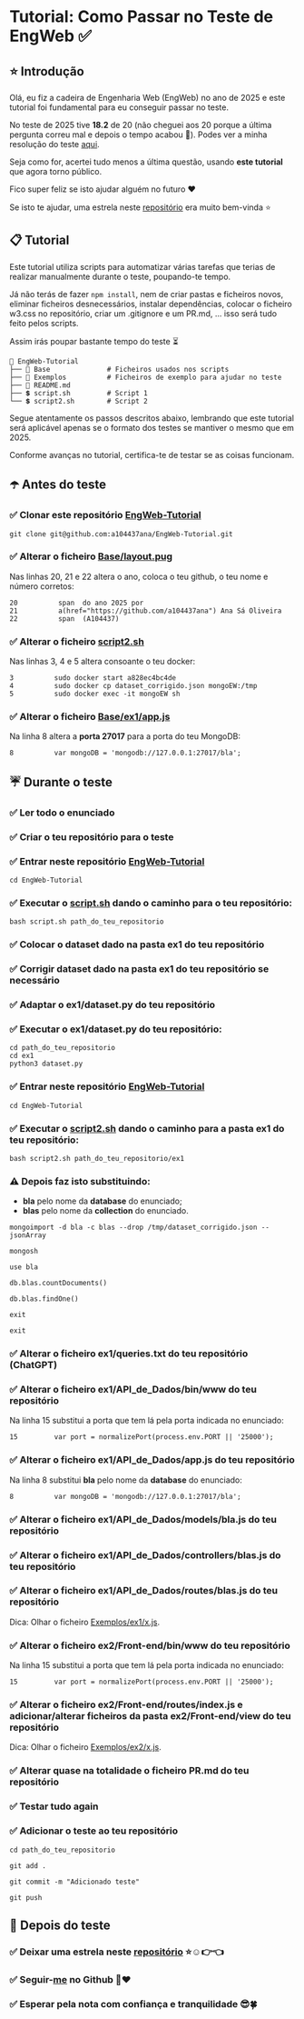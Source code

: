 # Tutorial: Como Passar no Teste de EngWeb ✅
## ⭐ Introdução
Olá, eu fiz a cadeira de Engenharia Web (EngWeb) no ano de 2025 e este tutorial foi fundamental para eu conseguir passar no teste.

No teste de 2025 tive **18.2** de 20 (não cheguei aos 20 porque a última pergunta correu mal e depois o tempo acabou 🥲). Podes ver a minha resolução do teste [aqui](https://github.com/a104437ana/ENGWEB2025-Normal).

Seja como for, acertei tudo menos a última questão, usando **este tutorial** que agora torno público.

Fico super feliz se isto ajudar alguém no futuro ❤️

Se isto te ajudar, uma estrela neste [repositório](https://github.com/a104437ana/EngWeb-Tutorial) era muito bem-vinda ⭐

## 📋 Tutorial

Este tutorial utiliza scripts para automatizar várias tarefas que terias de realizar manualmente durante o teste, poupando-te tempo.

Já não terás de fazer `npm install`, nem de criar pastas e ficheiros novos, eliminar ficheiros desnecessários, instalar dependências, colocar o ficheiro w3.css no repositório, criar um .gitignore e um PR.md, ... isso será tudo feito pelos scripts.

Assim irás poupar bastante tempo do teste ⏳

```
📁 EngWeb-Tutorial
├── 📁 Base              # Ficheiros usados nos scripts
├── 📁 Exemplos          # Ficheiros de exemplo para ajudar no teste
├── 📄 README.md
├── 💲 script.sh         # Script 1
└── 💲 script2.sh        # Script 2
```

Segue atentamente os passos descritos abaixo, lembrando que este tutorial será aplicável apenas se o formato dos testes se mantiver o mesmo que em 2025.

Conforme avanças no tutorial, certifica-te de testar se as coisas funcionam.

## ☂️ Antes do teste

### ✅ Clonar este repositório [EngWeb-Tutorial](/)
```
git clone git@github.com:a104437ana/EngWeb-Tutorial.git
```
### ✅ Alterar o ficheiro [Base/layout.pug](Base/layout.pug)
Nas linhas 20, 21 e 22 altera o ano, coloca o teu github, o teu nome e número corretos:

```
20          span  do ano 2025 por   
21          a(href="https://github.com/a104437ana") Ana Sá Oliveira
22          span  (A104437)
```

### ✅ Alterar o ficheiro [script2.sh](script2.sh)
Nas linhas 3, 4 e 5 altera consoante o teu docker:

```
3          sudo docker start a828ec4bc4de
4          sudo docker cp dataset_corrigido.json mongoEW:/tmp
5          sudo docker exec -it mongoEW sh
```
### ✅ Alterar o ficheiro [Base/ex1/app.js](Base/ex1/app.js)
Na linha 8 altera a **porta 27017** para a porta do teu MongoDB:

```
8          var mongoDB = 'mongodb://127.0.0.1:27017/bla';
```

## ☔ Durante o teste

### ✅ Ler todo o enunciado
### ✅ Criar o teu repositório para o teste

### ✅ Entrar neste repositório [EngWeb-Tutorial](/)
```
cd EngWeb-Tutorial
```
### ✅ Executar o [script.sh](script.sh) dando o caminho para o teu repositório:
```
bash script.sh path_do_teu_repositorio
```
### ✅ Colocar o dataset dado na pasta ex1 do teu repositório
### ✅ Corrigir dataset dado na pasta ex1 do teu repositório se necessário
### ✅ Adaptar o ex1/dataset.py do teu repositório
### ✅ Executar o ex1/dataset.py do teu repositório: 
```
cd path_do_teu_repositorio
cd ex1
python3 dataset.py
```
### ✅ Entrar neste repositório [EngWeb-Tutorial](/)
```
cd EngWeb-Tutorial
```
### ✅ Executar o [script2.sh](script2.sh) dando o caminho para a pasta ex1 do teu repositório:
```
bash script2.sh path_do_teu_repositorio/ex1
```
### ⚠️ Depois faz isto substituindo:
- **bla** pelo nome da **database** do enunciado;
- **blas** pelo nome da **collection** do enunciado.
```
mongoimport -d bla -c blas --drop /tmp/dataset_corrigido.json --jsonArray
```
```
mongosh
```
```
use bla
```
```
db.blas.countDocuments()
```
```
db.blas.findOne()
```
```
exit
```
```
exit
```
### ✅ Alterar o ficheiro ex1/queries.txt do teu repositório (ChatGPT)

### ✅ Alterar o ficheiro ex1/API_de_Dados/bin/www do teu repositório
Na linha 15 substitui a porta que tem lá pela porta indicada no enunciado:

```
15         var port = normalizePort(process.env.PORT || '25000');
```
### ✅ Alterar o ficheiro ex1/API_de_Dados/app.js do teu repositório
Na linha 8 substitui **bla** pelo nome da **database** do enunciado:

```
8          var mongoDB = 'mongodb://127.0.0.1:27017/bla';
```
### ✅ Alterar o ficheiro ex1/API_de_Dados/models/bla.js do teu repositório
### ✅ Alterar o ficheiro ex1/API_de_Dados/controllers/blas.js do teu repositório
### ✅ Alterar o ficheiro ex1/API_de_Dados/routes/blas.js do teu repositório
Dica: Olhar o ficheiro [Exemplos/ex1/x.js](Exemplos/ex1/x.js).
### ✅ Alterar o ficheiro ex2/Front-end/bin/www do teu repositório
Na linha 15 substitui a porta que tem lá pela porta indicada no enunciado:

```
15         var port = normalizePort(process.env.PORT || '25000');
```
### ✅ Alterar o ficheiro ex2/Front-end/routes/index.js e adicionar/alterar ficheiros da pasta ex2/Front-end/view do teu repositório
Dica: Olhar o ficheiro [Exemplos/ex2/x.js](Exemplos/ex2/x.js).
### ✅ Alterar quase na totalidade o ficheiro PR.md do teu repositório
### ✅ Testar tudo again
### ✅ Adicionar o teste ao teu repositório
```
cd path_do_teu_repositorio
```
```
git add .
```
```
git commit -m "Adicionado teste"
```
```
git push
```
## 🌂 Depois do teste

### ✅ Deixar uma estrela neste [repositório](https://github.com/a104437ana/EngWeb-Tutorial) ⭐☺️👉👈
### ✅ Seguir-[me](https://github.com/a104437ana) no Github 🌷❤️
### ✅ Esperar pela nota com confiança e tranquilidade 😎🍀
